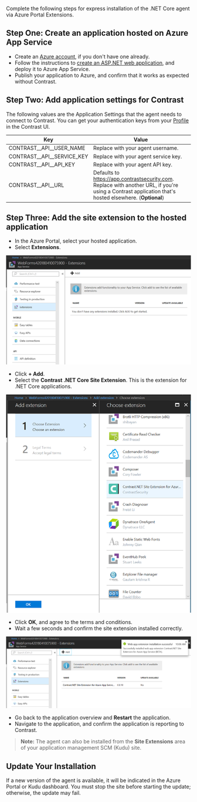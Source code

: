 <!--
title: "Installing Contrast using Azure App Service Site Extension"
description: "Guide to installing .NET Core Agent on Azure App Service using Site Extensions"
tags: "installation configuration .Net Azure AppService site extension netcore"
-->

Complete the following steps for express installation of the .NET Core agent via Azure Portal Extensions.

## Step One: Create an application hosted on Azure App Service

* Create an [Azure account](https://portal.azure.com/), if you don't have one already.
* Follow the instructions to [create an ASP.NET web application](https://docs.microsoft.com/en-us/azure/app-service/app-service-web-get-started-dotnet-framework), and deploy it to Azure App Service.
* Publish your application to Azure, and confirm that it works as expected without Contrast.

## Step Two: Add application settings for Contrast

The following values are the Application Settings that the agent needs to connect to Contrast. You can get your authentication keys from your [Profile](user-account.html#profile) in the Contrast UI.


| Key                        | Value                       |
| -------------------------- | ---------------------------------------- |
| CONTRAST\__API__USER_NAME       | Replace with your agent username. |
| CONTRAST\__API__SERVICE_KEY | Replace with your agent service key. |
| CONTRAST\__API__API_KEY     | Replace with your agent API key.  |
| CONTRAST\__API__URL         | Defaults to https://app.contrastsecurity.com. Replace with another URL, if you're using a Contrast application that's hosted elsewhere. (**Optional**)  |

## Step Three: Add the site extension to the hosted application

* In the Azure Portal, select your hosted application.
* Select **Extensions**.

<a href="assets/images/AzureSite_SelectExtensionTab.png" rel="lightbox" title="Select the Extension tab for your hosted application"><img class="thumbnail" src="assets/images/AzureSite_SelectExtensionTab.png"/></a>

* Click **+ Add**.
* Select the **Contrast .NET Core Site Extension**.   This is the extension for .NET Core applications.

<a href="assets/images/AzureSite_SelectContrastExtension.png" rel="lightbox" title="Choose the Contrast .NET Core Site Extension from the list"><img class="thumbnail" src="assets/images/AzureSite_SelectContrastExtension.png"/></a>

* Click **OK**, and agree to the terms and conditions.
* Wait a few seconds and confirm the site extension installed correctly.

<a href="assets/images/AzureSite_ContrastExtensionInstalled.png" rel="lightbox" title="Confirm the installation"><img class="thumbnail" src="assets/images/AzureSite_ContrastExtensionInstalled.png"/></a>

* Go back to the application overview and **Restart** the application.
* Navigate to the application, and confirm the application is reporting to Contrast.

> **Note:** The agent can also be installed from the **Site Extensions** area of your application management SCM (Kudu) site.

## Update Your Installation

If a new version of the agent is available, it will be indicated in the Azure Portal or Kudu dashboard. You must stop the site before starting the update; otherwise, the update may fail.

